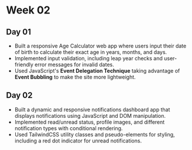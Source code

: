 # Week 02
## Day 01

- Built a responsive Age Calculator web app where users input their date of birth to calculate their exact age in years, months, and days.
- Implemented input validation, including leap year checks and user-friendly error messages for invalid dates.
- Used JavaScript's **Event Delegation Technique** taking advantage of **Event Bubbling** to make the site more lightweight.

## Day 02

 - Built a dynamic and responsive notifications dashboard app that displays notifications using JavaScript and DOM manipulation.
 - Implemented read/unread status, profile images, and different notification types with conditional rendering.
 - Used TailwindCSS utility classes and pseudo-elements for styling, including a red dot indicator for unread notifications.
